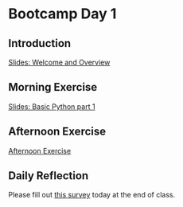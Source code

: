 # Bootcamp Day 1


## Introduction

[Slides: Welcome and Overview](https://docs.google.com/presentation/d/1LQjRBm0cF-CZe35pHMgon-Pm1TsSjuCqbpyyW_r2elE/edit?usp=sharing)

## Morning Exercise 

[Slides: Basic Python part 1](https://docs.google.com/presentation/d/1CgkpRxD6aqLYACOUeUUNLWv_SfaflhLEZBi4n_CeBCk/edit?usp=sharing)

## Afternoon Exercise

[Afternoon Exercise](../assignments/bootcamp/lists_loops_conditionals/python_basics.md)

## Daily Reflection

Please fill out [this survey](https://forms.gle/PLeHe8sqe2UCqeM79) today at the end of class. 
